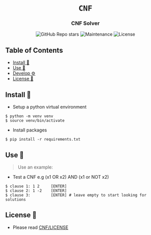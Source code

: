 <div align="center">

# `CNF`

<h3>
    CNF Solver
</h3>

<!-- Badges -->
![GitHub Repo stars](https://img.shields.io/github/stars/nemo256/CNF?style=for-the-badge)
![Maintenance](https://shields.io/maintenance/yes/2023?style=for-the-badge)
![License](https://shields.io/github/license/nemo256/CNF?style=for-the-badge)

</div>

<!-- TABLE OF CONTENTS -->
## Table of Contents

* [Install 🔨](#install)
* [Use 🚀](#use)
* [Develop ⚙️](#develop)
* [License 📑](#license)

## Install 🔨
- Setup a python virtual environment
```shell
$ python -m venv venv
$ source venv/bin/activate
```
- Install packages
```shell
$ pip install -r requirements.txt
```
## Use 🚀
> Use an example:
- Test a CNF e.g (x1 OR x2) AND (x1 or NOT x2)
```shell
$ clause 1: 1 2     [ENTER]
$ clause 2: 1 -2    [ENTER]
$ clause 3:         [ENTER] # leave empty to start looking for solutions
```

## License 📑
- Please read [CNF/LICENSE](https://github.com/nemo256/CNF/blob/master/LICENSE)
